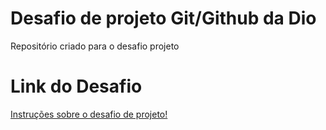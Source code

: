 # Desafio de projeto Git/Github da Dio
Repositório criado para o desafio projeto


# Link do Desafio
[Instruções sobre o desafio de projeto!](https://drive.google.com/file/d/1IZu0qohv1JOmxjEra1lknDiiStU68bl4/view)
